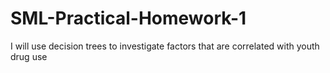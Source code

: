 # SML-Practical-Homework-1
I will use decision trees to investigate factors that are correlated with youth drug use
